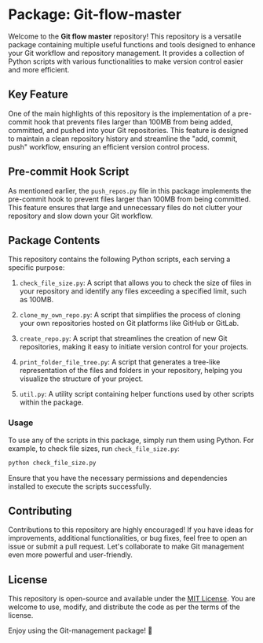 # Package: Git-flow-master 

Welcome to the **Git flow master** repository! This repository is a versatile package containing multiple useful functions and tools designed to enhance your Git workflow and repository management. It provides a collection of Python scripts with various functionalities to make version control easier and more efficient.

## Key Feature

One of the main highlights of this repository is the implementation of a pre-commit hook that prevents files larger than 100MB from being added, committed, and pushed into your Git repositories. This feature is designed to maintain a clean repository history and streamline the "add, commit, push" workflow, ensuring an efficient version control process.

## Pre-commit Hook Script

As mentioned earlier, the `push_repos.py` file in this package implements the pre-commit hook to prevent files larger than 100MB from being committed. This feature ensures that large and unnecessary files do not clutter your repository and slow down your Git workflow.

## Package Contents

This repository contains the following Python scripts, each serving a specific purpose:

1. `check_file_size.py`: A script that allows you to check the size of files in your repository and identify any files exceeding a specified limit, such as 100MB.

2. `clone_my_own_repo.py`: A script that simplifies the process of cloning your own repositories hosted on Git platforms like GitHub or GitLab.

3. `create_repo.py`: A script that streamlines the creation of new Git repositories, making it easy to initiate version control for your projects.

4. `print_folder_file_tree.py`: A script that generates a tree-like representation of the files and folders in your repository, helping you visualize the structure of your project.

5. `util.py`: A utility script containing helper functions used by other scripts within the package.

### Usage

To use any of the scripts in this package, simply run them using Python. For example, to check file sizes, run `check_file_size.py`:

```bash
python check_file_size.py
```

Ensure that you have the necessary permissions and dependencies installed to execute the scripts successfully.

## Contributing

Contributions to this repository are highly encouraged! If you have ideas for improvements, additional functionalities, or bug fixes, feel free to open an issue or submit a pull request. Let's collaborate to make Git management even more powerful and user-friendly.

## License

This repository is open-source and available under the [MIT License](LICENSE). You are welcome to use, modify, and distribute the code as per the terms of the license.

Enjoy using the Git-management package! 🚀
